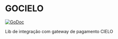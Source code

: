 # GOCIELO

[![GoDoc](https://godoc.org/github.com/DiegoSantosWS/gocielo?status.svg)](https://godoc.org/github.com/DiegoSantosWS/gocielo)

Lib de integração com gateway de pagamento CIELO